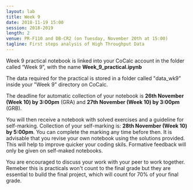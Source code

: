 ```yaml
---
layout: lab
title: Week 9
date: 2018-11-19 15:00
session: 2018-2019
length: 2
venue: PR-F110 and DB-CR2 (on Tuesday, November 20th at 15:00)
tagline: First steps analysis of High Throughput Data
---
```



Week 9 practical notebook is linked into your CoCalc account in the folder called “Week 9”, with the name **Week_9_practical.ipynb**

The data required for the practical is stored in a folder called "data_wk9" inside your "Week 9" directory on CoCalc.

The deadline for automatic collection of your notebook is **26th November (Week 10) by 3:00pm** (GRA) and **27th November (Week 10) by 3:00pm** (GRB).

You will then receive a notebook with solved exercises and a guideline for self-marking. Collection of your self-marking is: **28th November (Week 10) by 5:00pm**. You can complete the marking any time before then. It is advisable that you revise your own notebook using the solutions provided. This will help to improve quicker your coding skils. Formative feedback will only be given on self-maked notebooks.   

You are encouraged to discuss your work with your peer to work together. Remeber this is practicals won't count to the final grade but they are essential to build the final project, which will count for 70% of your final grade. 
